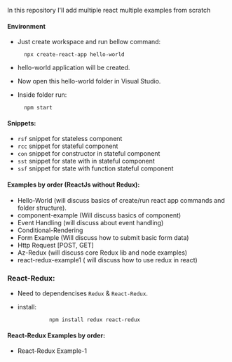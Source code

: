 In this repository I'll add multiple react multiple examples from scratch

#### Environment
* Just create workspace and run bellow command:

        npx create-react-app hello-world
* hello-world application will be created.
* Now open this hello-world folder in Visual Studio.
* Inside folder run:

        npm start
#### Snippets:
* `rsf` snippet for stateless component
* `rcc` snippet for stateful component
* `con` snippet for constructor in stateful component
* `sst` snippet for state with in stateful component
* `ssf` snippet for state with function stateful component

#### Examples by order (ReactJs without Redux):
* Hello-World (will discuss basics of create/run react app commands and folder structure).
* component-example (Will discuss basics of component)
* Event Handling (will discuss about event handling)
* Conditional-Rendering
* Form Example (Will discuss how to submit basic form data)
* Http Request [POST, GET]
* Az-Redux (will discuss core Redux lib and node examples)
* react-redux-example1 ( will discuss how to use redux in react)
### React-Redux:
* Need to dependencises `Redux` & `React-Redux`.
* install:

                npm install redux react-redux
#### React-Redux Examples by order:
* React-Redux Example-1
